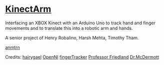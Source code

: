 <a href="https//animetauren.github.com/KinectArm/" target="_blank">KinectArm</a>
=========

Interfacing an XBOX Kinect with an Arduino Uno to track hand and finger movements and to translate this into a robotic arm and hands.

A senior project of Henry Robalino, Harsh Mehta, Timothy Tham.

<a href="http://web.njit.edu/~hr28" target="_blank">anmtrn</a>

Credits: <a href="http://inmoov.blogspot.com" target="_blank">hairygael</a>
         <a href="http://openni.org" target="_blank">OpenNI</a>
	 <a href="http://makematics.com/code/FingerTracker/" target="_blank" > fingerTracker</a>
	 <a href="http://web.njit.edu/~friendlan/" target="_blank">Professor Friedland</a>
	 <a href="http://web.njit.edu/~mcdermot/" target="_blank">Dr.McDermott</a>
